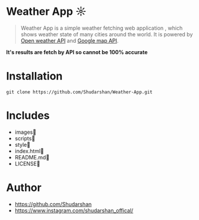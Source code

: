# Weather App ☼

>Weather App is a simple weather fetching web application , which shows weather state of many cities around the world. It is powered by [Open weather API](https://openweathermap.org/)  and [Google map API](https://www.embedgooglemap.net/).

**It's results are fetch by API so cannot be 100% accurate**

# Installation
`git clone https://github.com/Shudarshan/Weather-App.git`

# Includes
- images📂
- scripts📂
- style📂
- index.html📄
- README.md📄
- LICENSE📄

# Author
* https://github.com/Shudarshan
* https://www.instagram.com/shudarshan_offical/
